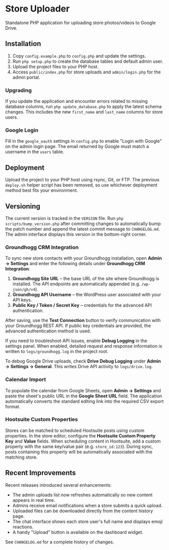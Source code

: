 # Store Uploader

Standalone PHP application for uploading store photos/videos to Google Drive.

## Installation

1. Copy `config.example.php` to `config.php` and update the settings.
2. Run `php setup.php` to create the database tables and default admin user.
3. Upload the project files to your PHP host.
4. Access `public/index.php` for store uploads and `admin/login.php` for the admin portal.

### Upgrading

If you update the application and encounter errors related to missing database columns,
run `php update_database.php` to apply the latest schema changes.
This includes the new `first_name` and `last_name` columns for store users.

### Google Login

Fill in the `google_oauth` settings in `config.php` to enable "Login with Google" on the admin login page. The email returned by Google must match a username in the `users` table.

## Deployment

Upload the project to your PHP host using rsync, Git, or FTP. The previous
`deploy.sh` helper script has been removed, so use whichever deployment method
best fits your environment.

## Versioning

The current version is tracked in the `VERSION` file. Run `php scripts/bump_version.php` after committing changes to automatically bump the patch number and append the latest commit message to `CHANGELOG.md`. The admin interface displays this version in the bottom-right corner.

### Groundhogg CRM Integration

To sync new store contacts with your Groundhogg installation, open **Admin → Settings** and enter the following details under **Groundhogg CRM Integration**:

1. **Groundhogg Site URL** – the base URL of the site where Groundhogg is installed. The API endpoints are automatically appended (e.g. `/wp-json/gh/v4`).
2. **Groundhogg API Username** – the WordPress user associated with your API keys.
3. **Public Key / Token / Secret Key** – credentials for the advanced API authentication.

After saving, use the **Test Connection** button to verify communication with your Groundhogg REST API. If public key credentials are provided, the advanced authentication method is used.

If you need to troubleshoot API issues, enable **Debug Logging** in the settings panel. When enabled, detailed request and response information is written to `logs/groundhogg.log` in the project root.

To debug Google Drive uploads, check **Drive Debug Logging** under **Admin → Settings → General**. This writes Drive API activity to `logs/drive.log`.

### Calendar Import

To populate the calendar from Google Sheets, open **Admin → Settings** and paste the sheet's public URL in the **Google Sheet URL** field. The application automatically converts the standard editing link into the required CSV export format.

### Hootsuite Custom Properties

Stores can be matched to scheduled Hootsuite posts using custom properties. In the store editor, configure the **Hootsuite Custom Property Key** and **Value** fields. When scheduling content in Hootsuite, add a custom property with the same key/value pair (e.g. `store_id:123`). During sync, posts containing this property will be automatically associated with the matching store.

## Recent Improvements

Recent releases introduced several enhancements:

- The admin uploads list now refreshes automatically so new content appears in
  real time.
- Admins receive email notifications when a store submits a quick upload.
- Uploaded files can be downloaded directly from the content history page.
- The chat interface shows each store user's full name and displays emoji
  reactions.
- A handy "Upload" button is available on the dashboard widget.

See `CHANGELOG.md` for a complete history of changes.

